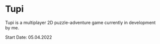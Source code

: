 # Tupi

Tupi is a multiplayer 2D puzzle-adventure game currently in development by me. 

Start Date: 05.04.2022
